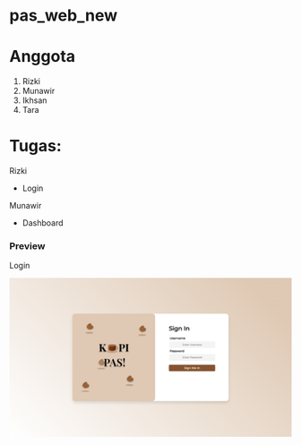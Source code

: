 # pas_web_new

# Anggota
1. Rizki
2. Munawir
3. Ikhsan
4. Tara

# Tugas:
<p1>Rizki</p1>
- Login

<p1>Munawir</p1>
- Dashboard

<h3>Preview</h3>
<p>Login</p>

<img src="Preview/Login.png" />
